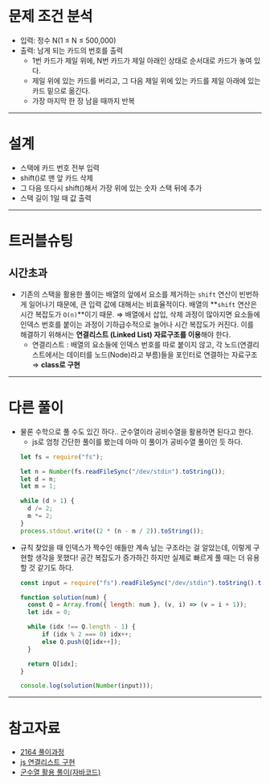 # 문제 조건 분석

- 입력: 정수 N(1 ≤ N ≤ 500,000)
- 출력: 남게 되는 카드의 번호를 출력
  - 1번 카드가 제일 위에, N번 카드가 제일 아래인 상태로 순서대로 카드가 놓여 있다.
  - 제일 위에 있는 카드를 버리고, 그 다음 제일 위에 있는 카드를 제일 아래에 있는 카드 밑으로 옮긴다.
  - 가장 마지막 한 장 남을 때까지 반복

---

# 설계

- 스택에 카드 번호 전부 입력
- shift()로 맨 앞 카드 삭제
- 그 다음 또다시 shift()해서 가장 위에 있는 숫자 스택 뒤에 추가
- 스택 길이 1일 때 값 출력

---

# 트러블슈팅

## 시간초과

- 기존의 스택을 활용한 풀이는 배열의 앞에서 요소를 제거하는 `shift` 연산이 빈번하게 일어나기 때문에, 큰 입력 값에 대해서는 비효율적이다. 배열의 **`shift` 연산은 시간 복잡도가 `O(n)`**이기 때문.
  ⇒ 배열에서 삽입, 삭제 과정이 많아지면 요소들에 인덱스 번호를 붙이는 과정이 기하급수적으로 늘어나 시간 복잡도가 커진다. 이를 해결하기 위해서는 **연결리스트 (Linked List) 자료구조를 이용**해야 한다.
  - 연결리스트 : 배열의 요소들에 인덱스 번호를 따로 붙이지 않고, 각 노드(연결리스트에서는 데이터를 노드(Node)라고 부름)들을 포인터로 연결하는 자료구조 ⇒ **class로 구현**

---

# 다른 풀이

- 물론 수학으로 풀 수도 있긴 하다.. 군수열이라 공비수열을 활용하면 된다고 한다.
  - js로 엄청 간단한 풀이를 봤는데 아마 이 풀이가 공비수열 풀이인 듯 하다.
  ```jsx
  let fs = require("fs");

  let n = Number(fs.readFileSync("/dev/stdin").toString());
  let d = n;
  let m = 1;

  while (d > 1) {
  	d /= 2;
  	m *= 2;
  }
  process.stdout.write((2 * (n - m / 2)).toString());
  ```
- 규칙 찾았을 때 인덱스가 짝수인 애들만 계속 남는 구조라는 걸 알았는데, 이렇게 구현할 생각을 못했다! 공간 복잡도가 증가하긴 하지만 실제로 빠르게 풀 때는 더 유용할 것 같기도 하다.
  ```jsx
  const input = require("fs").readFileSync("/dev/stdin").toString().trim();

  function solution(num) {
  	const Q = Array.from({ length: num }, (v, i) => (v = i + 1));
  	let idx = 0;

  	while (idx !== Q.length - 1) {
  		if (idx % 2 === 0) idx++;
  		else Q.push(Q[idx++]);
  	}

  	return Q[idx];
  }

  console.log(solution(Number(input)));
  ```

---

# 참고자료

- [2164 풀이과정](https://valueengine.tistory.com/7)
- [js 연결리스트 구현](https://valueengine.tistory.com/6)
- [군수열 활용 풀이(자바코드)](https://hoho325.tistory.com/138)
